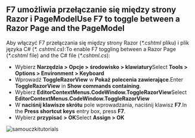 <a name="f7"></a>
## <a name="use-f7-to-toggle-between-a-razor-page-and-the-pagemodel"></a><span data-ttu-id="393d4-101">F7 umożliwia przełączanie się między strony Razor i PageModel</span><span class="sxs-lookup"><span data-stu-id="393d4-101">Use F7 to toggle between a Razor Page and the PageModel</span></span>

<span data-ttu-id="393d4-102">Aby włączyć F7 przełączania się między strony Razor (*\*.cshtml* pliku) i plik języka C# (*\*. cshtml.cs*):</span><span class="sxs-lookup"><span data-stu-id="393d4-102">To enable F7 toggling between a Razor Page (*\*.cshtml* file) and the C# file (*\*.cshtml.cs*):</span></span>

* <span data-ttu-id="393d4-103">Wybierz **Narzędzia > Opcje > środowisko > klawiatury**</span><span class="sxs-lookup"><span data-stu-id="393d4-103">Select **Tools > Options > Environment > Keyboard**</span></span>
* <span data-ttu-id="393d4-104">Wprowadź **ToggleRazorView** w **Pokaż polecenia zawierające**.</span><span class="sxs-lookup"><span data-stu-id="393d4-104">Enter **ToggleRazorView** in **Show commands containing**.</span></span>
* <span data-ttu-id="393d4-105">Wybierz **EditorContextMenus.CodeWindow.ToggleRazorView**</span><span class="sxs-lookup"><span data-stu-id="393d4-105">Select **EditorContextMenus.CodeWindow.ToggleRazorView**</span></span>
* <span data-ttu-id="393d4-106">W **naciśnij klawisze skrótu** pole wprowadzania, naciśnij klawisz **F7**.</span><span class="sxs-lookup"><span data-stu-id="393d4-106">In the **Press shortcut keys** entry box, press **F7**.</span></span>
* <span data-ttu-id="393d4-107">Wybierz **przypisać > OK**</span><span class="sxs-lookup"><span data-stu-id="393d4-107">Select **Assign > OK**</span></span>

![<span data-ttu-id="393d4-108">samouczki</span><span class="sxs-lookup"><span data-stu-id="393d4-108">tutorials</span></span> ](~/tutorials/razor-pages/razor-pages-start/_static/F7.png)
<!-- 
![preceding instructions](~/includes/RP/_static/F7.png)

![_static/F7.pngs](_static/F7.png)
-->

